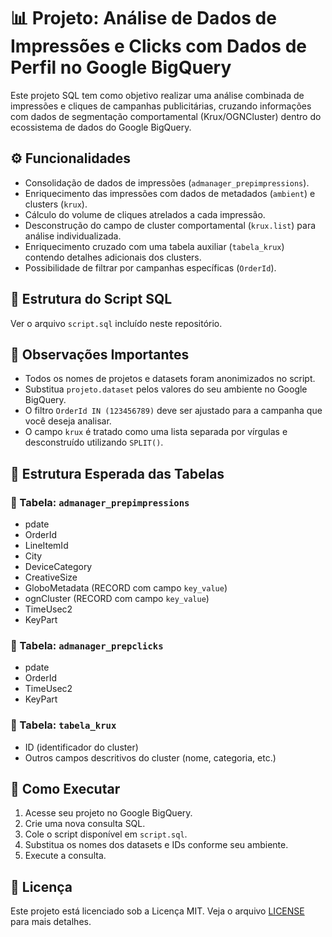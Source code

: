 
# 📊 Projeto: Análise de Dados de Impressões e Clicks com Dados de Perfil no Google BigQuery

Este projeto SQL tem como objetivo realizar uma análise combinada de impressões e cliques de campanhas publicitárias, cruzando informações com dados de segmentação comportamental (Krux/OGNCluster) dentro do ecossistema de dados do Google BigQuery.

## ⚙️ Funcionalidades

- Consolidação de dados de impressões (`admanager_prepimpressions`).
- Enriquecimento das impressões com dados de metadados (`ambient`) e clusters (`krux`).
- Cálculo do volume de cliques atrelados a cada impressão.
- Desconstrução do campo de cluster comportamental (`krux.list`) para análise individualizada.
- Enriquecimento cruzado com uma tabela auxiliar (`tabela_krux`) contendo detalhes adicionais dos clusters.
- Possibilidade de filtrar por campanhas específicas (`OrderId`).

## 🔗 Estrutura do Script SQL

Ver o arquivo `script.sql` incluído neste repositório.

## 🔐 Observações Importantes

- Todos os nomes de projetos e datasets foram anonimizados no script.
- Substitua `projeto.dataset` pelos valores do seu ambiente no Google BigQuery.
- O filtro `OrderId IN (123456789)` deve ser ajustado para a campanha que você deseja analisar.
- O campo `krux` é tratado como uma lista separada por vírgulas e desconstruído utilizando `SPLIT()`.

## 📁 Estrutura Esperada das Tabelas

### 🔸 Tabela: `admanager_prepimpressions`
- pdate
- OrderId
- LineItemId
- City
- DeviceCategory
- CreativeSize
- GloboMetadata (RECORD com campo `key_value`)
- ognCluster (RECORD com campo `key_value`)
- TimeUsec2
- KeyPart

### 🔸 Tabela: `admanager_prepclicks`
- pdate
- OrderId
- TimeUsec2
- KeyPart

### 🔸 Tabela: `tabela_krux`
- ID (identificador do cluster)
- Outros campos descritivos do cluster (nome, categoria, etc.)

## 🚀 Como Executar

1. Acesse seu projeto no Google BigQuery.
2. Crie uma nova consulta SQL.
3. Cole o script disponível em `script.sql`.
4. Substitua os nomes dos datasets e IDs conforme seu ambiente.
5. Execute a consulta.

## 📜 Licença

Este projeto está licenciado sob a Licença MIT. Veja o arquivo [LICENSE](LICENSE) para mais detalhes.
